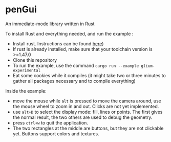# penGui

An immediate-mode library written in Rust

To install Rust and everything needed, and run the example :

- Install rust. Instructions can be found [here](https://www.rust-lang.org/tools/install))
- If rust is already installed, make sure that your toolchain version is >=1.47.0
- Clone this repository
- To run the example, use the command `cargo run --example glium-experimental`
- Eat some cookies while it compiles (it might take two or three minutes to gather all packages necessary and to compile everything)


Inside the example:
- move the mouse while `alt` is pressed to move the camera around, use the mouse wheel to zoom in and out. Clicks are not yet implemented.
- use `alt+D` to select the display mode: fill, lines or points. The first gives the normal result, the two others are used to debug the geometry.
- press `ctrl+w` to quit the application.
- The two rectangles at the middle are buttons, but they are not clickable yet. Buttons support colors and textures.